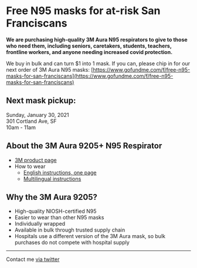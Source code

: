 # Free N95 masks for at-risk San Franciscans

<b>We are purchasing high-quality 3M Aura N95 respirators to give to those who need them, including seniors, caretakers, students, teachers, frontline workers, and anyone needing increased covid protection.</b>
  
We buy in bulk and can turn $1 into 1 mask. If you can, please chip in for our next order of 3M Aura N95 masks: [https://www.gofundme.com/f/free-n95-masks-for-san-franciscans](https://www.gofundme.com/f/free-n95-masks-for-san-franciscans)

  
## Next mask pickup:

Sunday, January 30, 2021<br/>
301 Cortland Ave, SF<br/>
10am - 11am


## About the 3M Aura 9205+ N95 Respirator

- [3M product page](https://www.3m.com/3M/en_US/p/d/b00051022/)
- How to wear
    - [English instructions, one page](https://multimedia.3m.com/mws/media/827914O/3m-wear-it-right-aura-particulate-resp-english-poster.pdf)
    - [Multilingual instructions](https://multimedia.3m.com/mws/media/855640O/9205-9210-and-9211-particulate-respirator-user-instructions.pdf)

## Why the 3M Aura 9205?

- High-quality NIOSH-certified N95
- Easier to wear than other N95 masks
- Individually wrapped
- Available in bulk through trusted supply chain
- Hospitals use a different version of the 3M Aura mask, so bulk purchases do not compete with hospital supply

----

Contact me [via twitter](https://twitter.com/rajbot)
